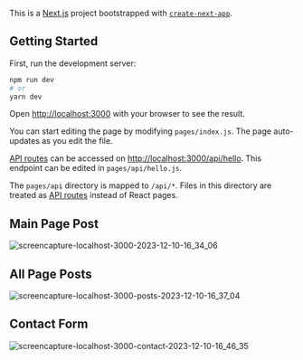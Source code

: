 This is a [Next.js](https://nextjs.org/) project bootstrapped with [`create-next-app`](https://github.com/vercel/next.js/tree/canary/packages/create-next-app).

## Getting Started

First, run the development server:

```bash
npm run dev
# or
yarn dev
```

Open [http://localhost:3000](http://localhost:3000) with your browser to see the result.

You can start editing the page by modifying `pages/index.js`. The page auto-updates as you edit the file.

[API routes](https://nextjs.org/docs/api-routes/introduction) can be accessed on [http://localhost:3000/api/hello](http://localhost:3000/api/hello). This endpoint can be edited in `pages/api/hello.js`.

The `pages/api` directory is mapped to `/api/*`. Files in this directory are treated as [API routes](https://nextjs.org/docs/api-routes/introduction) instead of React pages.

## Main Page Post
![screencapture-localhost-3000-2023-12-10-16_34_06](https://github.com/JTuyuc7/posts_blog/assets/50525507/0d887922-67f7-4b92-b21a-1ce97949c633)


## All Page Posts
![screencapture-localhost-3000-posts-2023-12-10-16_37_04](https://github.com/JTuyuc7/posts_blog/assets/50525507/9356fe37-78c5-44ad-91e0-dc367efdee2f)


## Contact Form
![screencapture-localhost-3000-contact-2023-12-10-16_46_35](https://github.com/JTuyuc7/posts_blog/assets/50525507/47a47b99-fbb5-44d2-b1a6-c1f9e2785656)
